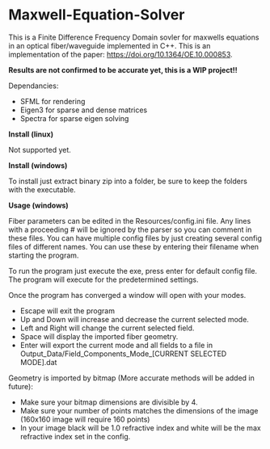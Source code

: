 # Maxwell-Equation-Solver

This is a Finite Difference Frequency Domain sovler for maxwells equations in an optical fiber/waveguide implemented in C++. This is an implementation of the paper: https://doi.org/10.1364/OE.10.000853.

**Results are not confirmed to be accurate yet, this is a WIP project!!**

Dependancies:
- SFML for rendering
- Eigen3 for sparse and dense matrices
- Spectra for sparse eigen solving

**Install (linux)**

Not supported yet.

**Install (windows)**

To install just extract binary zip into a folder, be sure to keep the folders with the executable.

**Usage (windows)**

Fiber parameters can be edited in the Resources/config.ini file. Any lines with a proceeding # will be ignored by the parser so you can comment in these files. You can have multiple config files by just creating several config files of different names. You can use these by entering their filename when starting the program.

To run the program just execute the exe, press enter for default config file. The program will execute for the predetermined settings.

Once the program has converged a window will open with your modes.
- Escape will exit the program
- Up and Down will increase and decrease the current selected mode.
- Left and Right will change the current selected field.
- Space will display the imported fiber geometry.
- Enter will export the current mode and all fields to a file in Output_Data/Field_Components_Mode_[CURRENT SELECTED MODE].dat

Geometry is imported by bitmap (More accurate methods will be added in future):
- Make sure your bitmap dimensions are divisible by 4.
- Make sure your number of points matches the dimensions of the image (160x160 image will require 160 points)
- In your image black will be 1.0 refractive index and white will be the max refractive index set in the config.
